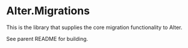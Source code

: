 ﻿Alter.Migrations
=

This is the library that supplies the core migration functionality to Alter.

See parent README for building.